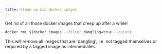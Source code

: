 ```yaml
---
title: Clean up old docker images
---
```


Get rid of all those docker images that creep up after a while!

```bash
docker rmi $(docker images --filter dangling=true --quiet)
```

This will remove all images that are 'dangling', i.e. not tagged
themselves or required by a tagged image as intermediates.
